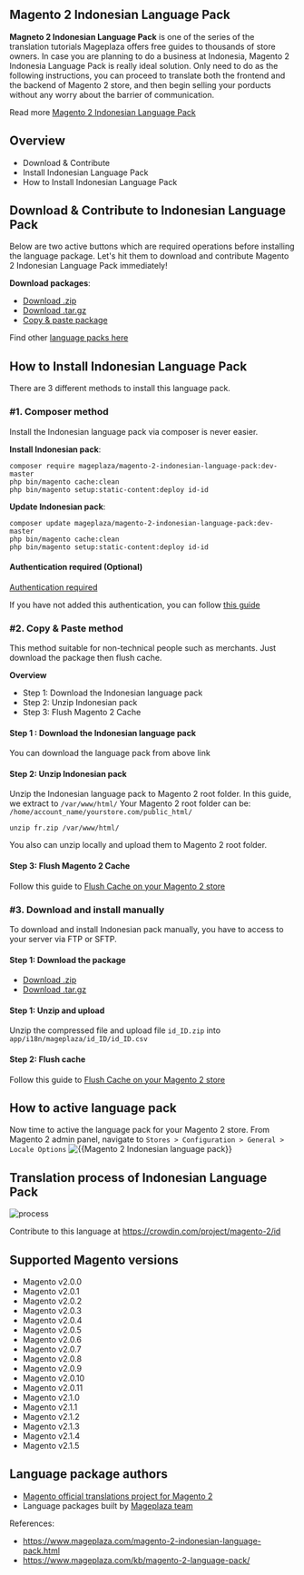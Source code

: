 ## Magento 2 Indonesian Language Pack

**Magneto 2 Indonesian Language Pack** is one of the series of the translation tutorials Mageplaza offers free guides to thousands of store owners. In case you are planning to do a business at Indonesia, Magento 2 Indonesia Language Pack is really ideal solution. Only need to do as the following instructions, you can proceed to translate both the frontend and the backend of Magento 2 store, and then begin selling your porducts without any worry about the barrier of communication.

Read more [Magento 2 Indonesian Language Pack](https://www.mageplaza.com/magento-2-indonesian-language-pack.html)


## Overview

- Download & Contribute
- Install Indonesian Language Pack
- How to Install Indonesian Language Pack

## Download & Contribute to Indonesian Language Pack

Below are two active buttons which are required operations before installing the language package. Let's hit them to download and contribute Magento 2 Indonesian Language Pack immediately!

**Download packages**:

- [Download .zip](https://github.com/mageplaza/magento-2-indonesian-language-pack/archive/master.zip)
- [Download .tar.gz](https://github.com/mageplaza/magento-2-indonesian-language-pack/tarball/master)
- [Copy & paste package](https://crowdin.com/project/magento-2/id.zip)


Find other [language packs here]({https://www.mageplaza.com/kb/magento-2-language-pack/)

## How to Install Indonesian Language Pack

There are 3 different methods to install this language pack.

### #1. Composer method
Install the Indonesian language pack via composer is never easier.

**Install Indonesian pack**:

```
composer require mageplaza/magento-2-indonesian-language-pack:dev-master
php bin/magento cache:clean
php bin/magento setup:static-content:deploy id-id

```


**Update  Indonesian pack**:

```
composer update mageplaza/magento-2-indonesian-language-pack:dev-master
php bin/magento cache:clean
php bin/magento setup:static-content:deploy id-id

```

#### Authentication required (Optional)

[Authentication required](https://i.imgur.com/dmryiPk.png)

If you have not added this authentication, you can follow [this guide](http://devdocs.magento.com/guides/v2.0/install-gde/prereq/connect-auth.html)


### #2. Copy & Paste method

This method suitable for non-technical people such as merchants. Just download the package then flush cache.

**Overview**

- Step 1: Download the Indonesian language pack
- Step 2: Unzip Indonesian pack
- Step 3: Flush Magento 2 Cache

#### Step 1 : Download the Indonesian language pack

You can download the language pack from above link

#### Step 2: Unzip Indonesian pack

Unzip the Indonesian language pack to Magento 2 root folder. In this guide, we extract to `/var/www/html/`
Your Magento 2 root folder can be: `/home/account_name/yourstore.com/public_html/`

```
unzip fr.zip /var/www/html/
```

You also can unzip locally and upload them to Magento 2 root folder.

#### Step 3: Flush Magento 2 Cache

Follow this guide to [Flush Cache on your Magento 2 store](https://www.mageplaza.com/kb/how-flush-enable-disable-cache.html)


### #3. Download and install manually

To download and install Indonesian pack manually, you have to access to your server via FTP or SFTP.

#### Step 1: Download the package

- [Download .zip](https://github.com/mageplaza/magento-2-indonesian-language-pack/archive/master.zip)
- [Download .tar.gz](https://github.com/mageplaza/magento-2-indonesian-language-pack/tarball/master)

#### Step 1: Unzip and upload

Unzip the compressed file and upload file `id_ID.zip` into `app/i18n/mageplaza/id_ID/id_ID.csv`

#### Step 2: Flush cache

Follow this guide to [Flush Cache on your Magento 2 store](https://www.mageplaza.com/kb/how-flush-enable-disable-cache.html)


## How to active language pack

Now time to active the language pack for your Magento 2 store. From Magento 2 admin panel, navigate to `Stores > Configuration > General > Locale Options`
![{{Magento 2 Indonesian language pack}}](https://i.imgur.com/aPSUA0l.png)


## Translation process of Indonesian Language Pack
![process](http://progressed.io/bar/80)

Contribute to this language at https://crowdin.com/project/magento-2/id

## Supported Magento versions

- Magento v2.0.0
- Magento v2.0.1
- Magento v2.0.2
- Magento v2.0.3
- Magento v2.0.4
- Magento v2.0.5
- Magento v2.0.6
- Magento v2.0.7
- Magento v2.0.8
- Magento v2.0.9
- Magento v2.0.10
- Magento v2.0.11
- Magento v2.1.0
- Magento v2.1.1
- Magento v2.1.2
- Magento v2.1.3
- Magento v2.1.4
- Magento v2.1.5



## Language package authors

- [Magento official translations project for Magento 2](https://crowdin.com/project/magento-2)
- Language packages built by [Mageplaza team](https://www.mageplaza.com/)


References:
- https://www.mageplaza.com/magento-2-indonesian-language-pack.html
- https://www.mageplaza.com/kb/magento-2-language-pack/